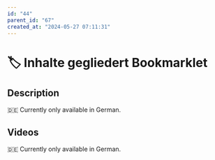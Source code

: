 ```yaml
---
id: "44"
parent_id: "67"
created_at: "2024-05-27 07:11:31"
---
```


# 🏷️ Inhalte gegliedert Bookmarklet

## Description

🇩🇪 Currently only available in German.

## Videos

🇩🇪 Currently only available in German.
